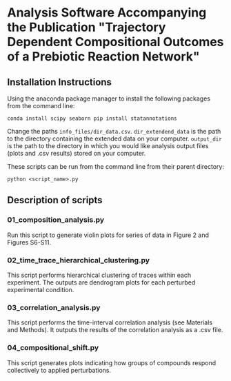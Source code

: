 # Analysis Software Accompanying the Publication "Trajectory Dependent Compositional Outcomes of a Prebiotic Reaction Network"

## Installation Instructions

Using the anaconda package manager to install the following packages from the
command line:

```
conda install scipy seaborn pip install statannotations
```

Change the paths `info_files/dir_data.csv`. `dir_extendend_data` is the path to
the directory containing the extended data on your computer. `output_dir` is
the path to the directory in which you would like analysis output files (plots
and .csv results) stored on your computer.

These scripts can be run from the command line from their parent directory:

```
python <script_name>.py
```

## Description of scripts

### 01_composition_analysis.py

Run this script to generate violin plots for series of data in Figure 2 and
Figures S6-S11.

### 02_time_trace_hierarchical_clustering.py

This script performs hierarchical clustering of traces within each experiment.
The outputs are dendrogram plots for each perturbed experimental condition.

### 03_correlation_analysis.py

This script performs the time-interval correlation analysis (see Materials and
Methods). It outputs the results of the correlation analysis as a .csv file.

### 04_compositional_shift.py

This script generates plots indicating how groups of compounds respond
collectively to applied perturbations.


